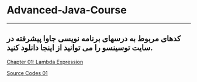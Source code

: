 # Advanced-Java-Course
---
کدهای مربوط به درسهای برنامه نویسی جاوا پیشرفته در سایت توسینسو را می توانید از اینجا دانلود کنید.
---
[Chapter 01: Lambda Expression](https://programming.tosinso.com/fa/videos/7847)

[Source Codes 01](https://github.com/MehdiAdeliFar/Advanced-Java-Course/tree/master/01%20Lambda%20Expressions)
